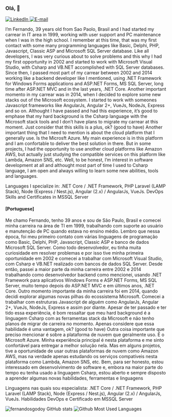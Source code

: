 ### Olá, 👋

<a href="https://bit.ly/2R83W6i" target="_blank">
<img src="https://img.shields.io/badge/-LinkedIn-blue?style=flat-square&logo=Linkedin&logoColor=white" alt="LinkedIn">
</a>

<a href="mailto:hireme2022@fsdeveloper.com.br" target="_blank">
<img src="https://img.shields.io/badge/-Gmail-c14438?style=flat-square&logo=Gmail&logoColor=white&link=mailto:luizfernando.itpro@gmail.com" alt="E-mail">
</a>

<p>
I’m Fernando, 39 years old from Sao Paolo, Brasil and I had started my carrear in IT area in 1999, working with user support and PC maintenance when I was in the high school. I remember at this time, that was my first contact with some many programming languages like Basic, Delphi, PHP, Javascript, Classic ASP and Microsoft SQL Server database. Like all developers, I was very curious about to solve problems and this why I had my first opportunity in 2002 and started to work with Microsoft Visual Studio, with Csharp and VB.NET accomplished with SQL Server databases.
Since then, I passed most part of my carrear between 2002 and 2014 working like a backend developer like I mentioned, using .NET Framework for Windows Forms applications and ASP.NET Forms, MS SQL Server, long time after ASP.NET MVC and in the last years, .NET Core.
Another important momento in my carrear was in 2014, when I decided to explore some new stacks out of the Microsoft ecosystem. I started to work with someones Javascript frameworks like AngularJs, Angular 2+, VueJs, NodeJs, Express and so on. Althought I have passed and had this experience, it’s good to emphase that my hard background is the Csharp language with the Microsoft stack tools and I don’t have plans to migrate my carrear at this moment. Just consider that this skills is a plus, ok?  (good to have)
Another important thing that I need to mention is about the cloud platform that I generally use. Is the Microsft Azure. My main experience is in this platform and I am confortable to deliver the best solution in there. But in some projects, I had the opportunity to use another cloud platforms like Amazon AWS, but actually just studying the compatible services on this platform like Lambda, Amazon SNS, etc.
Well, to be honest, I’m interest in software development at all and althought most part of time I used to Csharp language, I am open and always willing to learn some new abilities, tools and languages.

Languages I specialize in:
.NET Core / .NET Framework, PHP Laravel (LAMP Stack),
Node (Express / Nest.js), Angular (2.x) / AngularJs, VueJs.
DevOps Skills and Certificates in MSSQL Server
  
</p>

<p>

  #### [Portuguese]

Me chamo Fernando, tenho 39 anos e sou de São Paulo, Brasil e comecei minha carreira na área de TI em 1999, trabalhando com suporte ao usuário e manutenção de PC quando estava no ensino médio. Lembro que nessa época, foi meu primeiro contato com várias linguagens de programação como Basic, Delphi, PHP, Javascript, Classic ASP e banco de dados Microsoft SQL Server. Como todo desenvolvedor, eu tinha muita curiosidade em resolver problemas e por isso tive minha primeira oportunidade em 2002 e comecei a trabalhar com Microsoft Visual Studio, com Csharp e VB.NET realizado com bancos de dados SQL Server.
Desde então, passei a maior parte da minha carreira entre 2002 e 2014 trabalhando como desenvolvedor backend como mencionei, usando .NET Framework para aplicativos Windows Forms e ASP.NET Forms, MS SQL Server, muito tempo depois do ASP.NET MVC e em últimos anos, .NET Core.
Outro momento importante da minha carreira foi em 2014, quando decidi explorar algumas novas pilhas do ecossistema Microsoft. Comecei a trabalhar com estruturas Javascript de alguém como AngularJs, Angular 2+, VueJs, NodeJs, Express e assim por diante. Apesar de ter passado e ter tido essa experiência, é bom ressaltar que meu hard background é a linguagem Csharp com as ferramentas stack da Microsoft e não tenho planos de migrar de carreira no momento. Apenas considere que essa habilidade é uma vantagem, ok? (good to have)
Outra coisa importante que preciso mencionar é sobre a plataforma de nuvem que geralmente uso. É o Microsoft Azure. Minha experiência principal é nesta plataforma e me sinto confortável para entregar a melhor solução nela. Mas em alguns projetos, tive a oportunidade de usar outras plataformas de nuvem como Amazon AWS, mas na verdade apenas estudando os serviços compatíveis nesta plataforma como Lambda, Amazon SNS, etc.
Bem, para ser honesto, estou interessado em desenvolvimento de software e, embora na maior parte do tempo eu tenha usado a linguagem Csharp, estou aberto e sempre disposto a aprender algumas novas habilidades, ferramentas e linguagens

Linguagens nas quais sou especialista: 
.NET Core / .NET Framework, PHP Laravel (LAMP Stack),
Node (Express / Nest.js), Angular (2.x) / AngularJs, VueJs.
Habilidades DevOps e Certificado em MSSQL Server
  
</p>

![fernandosgodoy GitHub stats](https://github-readme-stats.vercel.app/api?username=fernandosgodoy&show_icons=true&count_private=true&theme=dark)
![Github Most Used Languages](https://github-readme-stats.vercel.app/api/top-langs/?username=fernandosgodoy&layout=compact&theme=dark)

<!--
**fernandosgodoy/fernandosgodoy** is a ✨ _special_ ✨ repository because its `README.md` (this file) appears on your GitHub profile.

Here are some ideas to get you started:

- 🔭 I’m currently working on ...
- 🌱 I’m currently learning ...
- 👯 I’m looking to collaborate on ...
- 🤔 I’m looking for help with ...
- 💬 Ask me about ...
- 📫 How to reach me: ...
- 😄 Pronouns: ...
- ⚡ Fun fact: ...
-->
